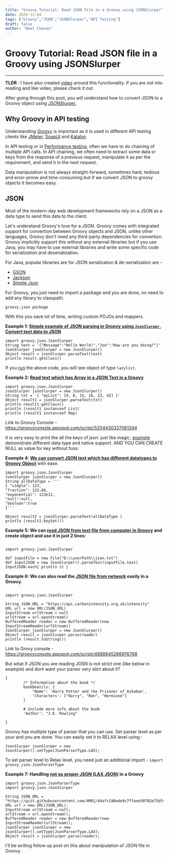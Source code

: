 ```yaml
---
title: "Groovy Tutorial: Read JSON file in a Groovy using JSONSlurper"
date: 2020-12-04
tags: ["Groovy","JSON","JSONSlurper","API Testing"]
draft: false
author: "Amol Chavan"
---
```

# Groovy Tutorial: Read JSON file in a Groovy using JSONSlurper
---
**TLDR** : I have also created [video](https://youtu.be/s87UbU8z6bg) around this functionality. if you are not into reading and like video, please check it out. 

After going through this post, you will understand how to convert JSON to a Groovy object using [JSONSlurper.](http://docs.groovy-lang.org/2.4.0/html/gapi/groovy/json/JsonSlurper.html)

## Why Groovy in API testing
Understanding [Groovy](https://groovy-lang.org/) is important as it is
used in different API testing clients like [JMeter](https://jmeter.apache.org/), [SoapUI](https://www.soapui.org/) and [Katalon](https://docs.katalon.com/katalon-studio/docs/create_first_api_test_katalon_studio.html#step-5-add-an-existing-request-to-a-test-case)

In API testing or in [Performance testing](https://amolchavan.space/tags/performance-testing/), often we have to do chaining of multiple API calls. In API chaining, we often need to extract some data or keys from the response of a previous request, manipulate it as per the requirement, and send it in the next request. 

Data manipulation is not always straight-forward, sometimes hard, tedious and error-prone and time-consuming but if we convert JSON to groovy objects it becomes easy. 

## JSON

Most of the modern-day web development frameworks rely on a JSON as a data type to send this data to the client.

Let's understand Groovy's love for a JSON. Groovy comes with integrated support for convertion between Groovy objects and JSON, unlike
other languages, Groovy don't need any third-party dependencies for convertion.
Groovy implicitly support this without any external libraries but if you use Java, you may have to use external libraries and write some specific code
for serialization and deserialization.

For Java, popular libraries are for JSON serialization & de-serialization are -

- [GSON](https://github.com/google/gson)
- [Jackson](https://github.com/FasterXML/jackson)
- [Simple Json](https://www.tutorialspoint.com/json/json_java_example.htm)

For Groovy, you just need to import a package and you are done, no need to add any library to classpath.

`groovy.json package`

With this you save lot of time, writing custom POJOs and mappers.

**Example 1: [Simple example of JSON parsing in Groovy using `JsonSlurper`, Convert text data to JSON](https://www.youtube.com/watch?v=s87UbU8z6bg&t=267s)**

```
import groovy.json.JsonSlurper
String text = '{"Message":"Hello World!","Joe":"How are you doing?"}'
JsonSlurper jsonSlurper = new JsonSlurper()
Object result = jsonSlurper.parseText(text)
println result.getClass()
```

If you [run](https://groovyconsole.appspot.com/script/5174395060355072) the above code, you will see object of type `lazylist`.

**Example 2: [Read text which has Array in a JSON Text in a Groovy](https://www.youtube.com/watch?v=s87UbU8z6bg&t=614s)**
```
import groovy.json.JsonSlurper
JsonSlurper jsonSlurper = new JsonSlurper()
String txt = '{ "myList": [4, 8, 15, 16, 23, 42] }'
Object result1 = jsonSlurper.parseText(txt)
println result1.getClass()
println (result1 instanceof List)
println (result1 instanceof Map)
```
Link to Groovy Console - https://groovyconsole.appspot.com/script/5204430337081344

It is very easy to print the all the keys of json: just like magic, [example](https://groovyconsole.appspot.com/script/5131218861424640) demonstrate different data type and native support. AND YOU CAN CREATE NULL as value for key without fuss:

**Example 4: [We can convert JSON text which has different datatypes to Groovy Object](https://www.youtube.com/watch?v=s87UbU8z6bg&t=614s)** with ease.
```
import groovy.json.JsonSlurper
JsonSlurper jsonSlurper = new JsonSlurper()
String allDataType = '''
{ "simple": 123,
"fraction": 123.66,
"exponential": 123e12,
"null":null,
"boolean":true
}'''

Object result2 = jsonSlurper.parseText(allDataType )
println (result2.keySet())
 ```

**Example 5: We can [read JSON from text file from computer in Groovy](https://www.youtube.com/watch?v=s87UbU8z6bg&t=1171s) and create object and use it in just 2 lines:**

```

import groovy.json.JsonSlurper

def inputFile = new File("D:\\yourPath\\json.txt")
def InputJSON = new JsonSlurper().parseText(inputFile.text)
InputJSON.each{ println it }
```

**Example 6: We can also read the [JSON file from network](https://www.youtube.com/watch?v=s87UbU8z6bg&t=927s) easily in a Groovy.**

```

import groovy.json.JsonSlurper

String JSON_URL = "https://api.carbonintensity.org.uk/intensity"
URL url = new URL(JSON_URL)
InputStream urlStream = null
urlStream = url.openStream()
BufferedReader reader = new BufferedReader(new InputStreamReader(urlStream))
JsonSlurper jsonSlurper = new JsonSlurper()
Object result = jsonSlurper.parse(reader)
println (result.toString())
```
Link to Grovy console - https://groovyconsole.appspot.com/script/4888845266976768


But what if JSON you are reading JOSN is not strict one (like below in example) and dont want your parser very stict about it?
```
{
        /* Information about the book */
        bookDeatils: {
            "Name": 'Harry Potter and the Prisoner of Azkaban',
            'Characters': ["Harry", "Ron", "Hermione"]
        }
         
        # Include more info about the book
        'Author': "J.K. Rowling"
    
}   
```
 Groovy has multiple type of parser that you can use. Set parser level as per your and you are done. You can easily set it to RELAX level using :

 `JsonSlurper jsonSlurper = new JsonSlurper().setType(JsonParserType.LAX);` 

To set parser level to Relax level, you need just an additional import - `import groovy.json.JsonParserType
`

**Example 7: Handling [not so proper JSON (LAX JSON)](https://www.youtube.com/watch?v=s87UbU8z6bg&t=1528s) in a Groovy**

```
import groovy.json.JsonParserType
import groovy.json.JsonSlurper

String JSON_URL = "https://gist.githubusercontent.com/4M01/44afc190ede9c7ffaee50702e75df4d7/raw/887ff0581b1e08580ff3984541d2ac59d3b01664/JsonParserTypeLAX";
URL url = new URL(JSON_URL);
InputStream urlStream = null;
urlStream = url.openStream();
BufferedReader reader = new BufferedReader(new InputStreamReader(urlStream));
JsonSlurper jsonSlurper = new JsonSlurper().setType(JsonParserType.LAX);
Object result = jsonSlurper.parse(reader);
```

I'll be writing follow up post on this about manipulation of JSON file in Groovy.
